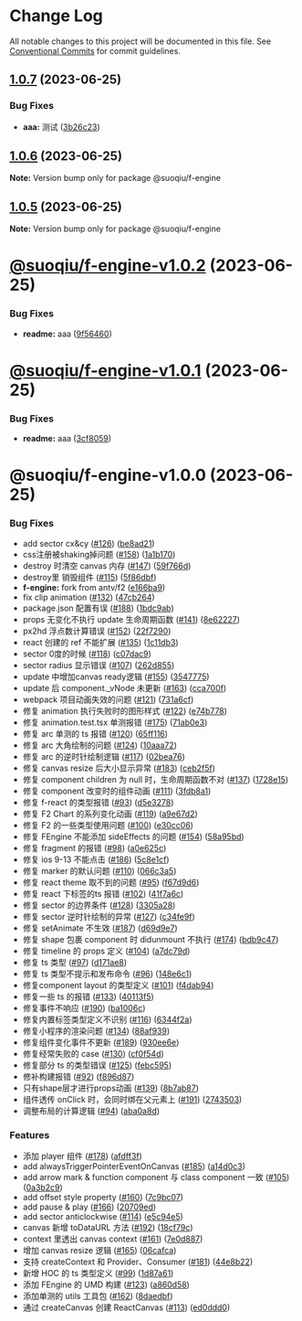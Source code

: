 # Change Log

All notable changes to this project will be documented in this file.
See [Conventional Commits](https://conventionalcommits.org) for commit guidelines.

## [1.0.7](https://github.com/zengyue/FEngine/compare/@suoqiu/f-engine@1.0.6...@suoqiu/f-engine@1.0.7) (2023-06-25)


### Bug Fixes

* **aaa:** 测试 ([3b26c23](https://github.com/zengyue/FEngine/commit/3b26c23296e05782f3148f202494634f7626eae6))





## [1.0.6](https://github.com/zengyue/FEngine/compare/@suoqiu/f-engine@1.0.5...@suoqiu/f-engine@1.0.6) (2023-06-25)

**Note:** Version bump only for package @suoqiu/f-engine





## [1.0.5](https://github.com/zengyue/FEngine/compare/@suoqiu/f-engine@1.0.4...@suoqiu/f-engine@1.0.5) (2023-06-25)

**Note:** Version bump only for package @suoqiu/f-engine





# [@suoqiu/f-engine-v1.0.2](https://github.com/zengyue/FEngine/compare/@suoqiu/f-engine-v1.0.1...@suoqiu/f-engine-v1.0.2) (2023-06-25)


### Bug Fixes

* **readme:** aaa ([9f56460](https://github.com/zengyue/FEngine/commit/9f564608c1f33f5321a2624b2eca947973b3f32f))

# [@suoqiu/f-engine-v1.0.1](https://github.com/zengyue/FEngine/compare/@suoqiu/f-engine-v1.0.0...@suoqiu/f-engine-v1.0.1) (2023-06-25)


### Bug Fixes

* **readme:** aaa ([3cf8059](https://github.com/zengyue/FEngine/commit/3cf805972bd4eaf3483dacbcc566d9d690e523ee))

# @suoqiu/f-engine-v1.0.0 (2023-06-25)


### Bug Fixes

* add sector cx&cy ([#126](https://github.com/zengyue/FEngine/issues/126)) ([be8ad21](https://github.com/zengyue/FEngine/commit/be8ad21b94483f6f16e676191cacf4c0df9c693c))
* css注册被shaking掉问题 ([#158](https://github.com/zengyue/FEngine/issues/158)) ([1a1b170](https://github.com/zengyue/FEngine/commit/1a1b170d613f7976cd561f137d85f7729d182e2b))
* destroy 时清空 canvas 内存 ([#147](https://github.com/zengyue/FEngine/issues/147)) ([59f766d](https://github.com/zengyue/FEngine/commit/59f766dee1e85c815469e579448b27b31d8aa4af))
* destroy里 销毁组件 ([#115](https://github.com/zengyue/FEngine/issues/115)) ([5f86dbf](https://github.com/zengyue/FEngine/commit/5f86dbfda2fdad42c894a18d9a728e65f69d2164))
* **f-engine:** fork from antv/f2 ([e166ba9](https://github.com/zengyue/FEngine/commit/e166ba963ba0691bd6cbb6e44357cfac0a759d01))
* fix clip animation ([#132](https://github.com/zengyue/FEngine/issues/132)) ([47cb264](https://github.com/zengyue/FEngine/commit/47cb264d8e6cc1a534b2492e09dd93ff46e737e5))
* package.json 配置有误 ([#188](https://github.com/zengyue/FEngine/issues/188)) ([1bdc9ab](https://github.com/zengyue/FEngine/commit/1bdc9abf954a6faf80e085a7902af3e637bcc8a5))
* props 无变化不执行 update 生命周期函数 ([#141](https://github.com/zengyue/FEngine/issues/141)) ([8e62227](https://github.com/zengyue/FEngine/commit/8e62227b9b23c82a16a713587c65e2783a063b5f))
* px2hd 浮点数计算错误 ([#152](https://github.com/zengyue/FEngine/issues/152)) ([22f7290](https://github.com/zengyue/FEngine/commit/22f729067a836363c12a82da2a79a6eb9b441f5c))
* react 创建的 ref 不能扩展 ([#135](https://github.com/zengyue/FEngine/issues/135)) ([1c11db3](https://github.com/zengyue/FEngine/commit/1c11db361e7aba3e4e20f409887941d8a4901524))
* sector 0度的时候 ([#118](https://github.com/zengyue/FEngine/issues/118)) ([c07dac9](https://github.com/zengyue/FEngine/commit/c07dac96950125ad2f2d1cce4f95daa1e65b5938))
* sector radius 显示错误 ([#107](https://github.com/zengyue/FEngine/issues/107)) ([262d855](https://github.com/zengyue/FEngine/commit/262d8552bc28fb95ee8a6488ad05813591fb5b1a))
* update 中增加canvas ready逻辑 ([#155](https://github.com/zengyue/FEngine/issues/155)) ([3547775](https://github.com/zengyue/FEngine/commit/3547775eaed3b71bc00d3488def35b6b5fccb11d))
* update 后 component._vNode 未更新 ([#163](https://github.com/zengyue/FEngine/issues/163)) ([cca700f](https://github.com/zengyue/FEngine/commit/cca700fe3fca4fda82a38cdb11191cce59db3be2))
* webpack 项目动画失效的问题 ([#121](https://github.com/zengyue/FEngine/issues/121)) ([731a6cf](https://github.com/zengyue/FEngine/commit/731a6cfae270fd44ee70a31f51495d65feb778e8))
* 修复 animation 执行失败时的图形样式 ([#122](https://github.com/zengyue/FEngine/issues/122)) ([e74b778](https://github.com/zengyue/FEngine/commit/e74b778d8aecdd58cbb2c2eab56d0f978967271e))
* 修复 animation.test.tsx 单测报错 ([#175](https://github.com/zengyue/FEngine/issues/175)) ([71ab0e3](https://github.com/zengyue/FEngine/commit/71ab0e3dfa15d0a515831df95702acd03a4361d6))
* 修复 arc 单测的 ts 报错 ([#120](https://github.com/zengyue/FEngine/issues/120)) ([65ff116](https://github.com/zengyue/FEngine/commit/65ff116164bccf9eed46ea6d26677ca8e79d55df))
* 修复 arc 大角绘制的问题 ([#124](https://github.com/zengyue/FEngine/issues/124)) ([10aaa72](https://github.com/zengyue/FEngine/commit/10aaa72998db1477169941ffccdb58b7acac32e6))
* 修复 arc 的逆时针绘制逻辑 ([#117](https://github.com/zengyue/FEngine/issues/117)) ([02bea76](https://github.com/zengyue/FEngine/commit/02bea76c8e643ac2f839c39e2d70a2b377484ea0))
* 修复 canvas resize 后大小显示异常 ([#183](https://github.com/zengyue/FEngine/issues/183)) ([ceb2f5f](https://github.com/zengyue/FEngine/commit/ceb2f5f0b8391276f1d810339ad64f58c4493f0d))
* 修复 component children 为 null 时，生命周期函数不对 ([#137](https://github.com/zengyue/FEngine/issues/137)) ([1728e15](https://github.com/zengyue/FEngine/commit/1728e158b082ef5998598d9da296bc96b27a5c8c))
* 修复 component 改变时的组件动画 ([#111](https://github.com/zengyue/FEngine/issues/111)) ([3fdb8a1](https://github.com/zengyue/FEngine/commit/3fdb8a1fcc9092760700b1b324580423bf2e1436))
* 修复 f-react 的类型报错 ([#93](https://github.com/zengyue/FEngine/issues/93)) ([d5e3278](https://github.com/zengyue/FEngine/commit/d5e32783e8416397a2b22675f3392f28089c6f52))
* 修复 F2 Chart 的系列变化动画 ([#119](https://github.com/zengyue/FEngine/issues/119)) ([a9e67d2](https://github.com/zengyue/FEngine/commit/a9e67d2aafd71dd599a3758174a73b5f2cda5f93))
* 修复 F2 的一些类型使用问题 ([#100](https://github.com/zengyue/FEngine/issues/100)) ([e30cc06](https://github.com/zengyue/FEngine/commit/e30cc060f985d04c9ca818b1db1d6bcb32ef7e53))
* 修复 FEngine 不能添加 sideEffects 的问题 ([#154](https://github.com/zengyue/FEngine/issues/154)) ([58a95bd](https://github.com/zengyue/FEngine/commit/58a95bdbac9f92ff42a9825f9d78f3c3ec09333d))
* 修复 fragment 的报错 ([#98](https://github.com/zengyue/FEngine/issues/98)) ([a0e625c](https://github.com/zengyue/FEngine/commit/a0e625c4f96b3095cd2388c8a48b89818ad4ba16))
* 修复 ios 9-13 不能点击 ([#186](https://github.com/zengyue/FEngine/issues/186)) ([5c8e1cf](https://github.com/zengyue/FEngine/commit/5c8e1cf90e2a1e6fd4b4e255a9cbf641cf41cf09))
* 修复 marker 的默认问题 ([#110](https://github.com/zengyue/FEngine/issues/110)) ([066c3a5](https://github.com/zengyue/FEngine/commit/066c3a54e8c2b88a86a3a8bc940086d1a203a0ed))
* 修复 react theme 取不到的问题 ([#95](https://github.com/zengyue/FEngine/issues/95)) ([f67d9d6](https://github.com/zengyue/FEngine/commit/f67d9d6841a0dafe774c19184504235f1483d1ba))
* 修复 react 下标签的ts 报错 ([#102](https://github.com/zengyue/FEngine/issues/102)) ([41f7a6c](https://github.com/zengyue/FEngine/commit/41f7a6ce3d2cde18fa939fb6f91362705980e468))
* 修复 sector 的边界条件 ([#128](https://github.com/zengyue/FEngine/issues/128)) ([3305a28](https://github.com/zengyue/FEngine/commit/3305a289a11dc60f400bb1851a2d4e60083321d2))
* 修复 sector 逆时针绘制的异常 ([#127](https://github.com/zengyue/FEngine/issues/127)) ([c34fe9f](https://github.com/zengyue/FEngine/commit/c34fe9f8bf5a208e8e1113be0e874eb320cd14d5))
* 修复 setAnimate 不生效 ([#187](https://github.com/zengyue/FEngine/issues/187)) ([d69d9e7](https://github.com/zengyue/FEngine/commit/d69d9e73b03be064ca5ec55bc51676700dd873e7))
* 修复 shape 包裹 component 时 didunmount 不执行 ([#174](https://github.com/zengyue/FEngine/issues/174)) ([bdb9c47](https://github.com/zengyue/FEngine/commit/bdb9c47f7a6df1230f4a739e7d977ad6766497b3))
* 修复 timeline 的 props 定义 ([#104](https://github.com/zengyue/FEngine/issues/104)) ([a7dc79d](https://github.com/zengyue/FEngine/commit/a7dc79db9e10edb3f71288ae8c893532de29ea42))
* 修复 ts 类型 ([#97](https://github.com/zengyue/FEngine/issues/97)) ([d171ae8](https://github.com/zengyue/FEngine/commit/d171ae885e0c694ef5aaf36021978e781040fe95))
* 修复 ts 类型不提示和发布命令 ([#96](https://github.com/zengyue/FEngine/issues/96)) ([148e6c1](https://github.com/zengyue/FEngine/commit/148e6c1fc4f420b38d662fbd7ebd5692461bb259))
* 修复component layout 的类型定义 ([#101](https://github.com/zengyue/FEngine/issues/101)) ([f4dab94](https://github.com/zengyue/FEngine/commit/f4dab9491575e0212f7d3774bf7f10fdce370272))
* 修复一些 ts 的报错 ([#133](https://github.com/zengyue/FEngine/issues/133)) ([40113f5](https://github.com/zengyue/FEngine/commit/40113f5222a16ecf1fe2a5f4837b05dc48285b84))
* 修复事件不响应 ([#190](https://github.com/zengyue/FEngine/issues/190)) ([ba1006c](https://github.com/zengyue/FEngine/commit/ba1006cc32a4aa622f998a5bc7f2aaa52246f907))
* 修复内置标签类型定义不识别 ([#116](https://github.com/zengyue/FEngine/issues/116)) ([6344f2a](https://github.com/zengyue/FEngine/commit/6344f2a7312b99f56108b42695945b6db012b5b1))
* 修复小程序的渲染问题 ([#134](https://github.com/zengyue/FEngine/issues/134)) ([88af939](https://github.com/zengyue/FEngine/commit/88af93972466f52150a46d50b717f48234c12cfc))
* 修复组件变化事件不更新 ([#189](https://github.com/zengyue/FEngine/issues/189)) ([930ee6e](https://github.com/zengyue/FEngine/commit/930ee6ed4808ec64af0e00fe1d55fc62c41386cf))
* 修复经常失败的 case ([#130](https://github.com/zengyue/FEngine/issues/130)) ([cf0f54d](https://github.com/zengyue/FEngine/commit/cf0f54d636bd54759322951906e92061bc0eb357))
* 修复部分 ts 的类型错误 ([#125](https://github.com/zengyue/FEngine/issues/125)) ([febc595](https://github.com/zengyue/FEngine/commit/febc595351ff7f92d28dddd1a733c54b595b1412))
* 修补构建报错 ([#92](https://github.com/zengyue/FEngine/issues/92)) ([f896d87](https://github.com/zengyue/FEngine/commit/f896d873940715bb33fa12fc5a28a0490feee620))
* 只有shape层才进行props动画 ([#139](https://github.com/zengyue/FEngine/issues/139)) ([8b7ab87](https://github.com/zengyue/FEngine/commit/8b7ab879a69ede03d3e3ef040a5353584d2e49e1))
* 组件透传 onClick 时，会同时绑在父元素上 ([#191](https://github.com/zengyue/FEngine/issues/191)) ([2743503](https://github.com/zengyue/FEngine/commit/2743503a58385b38e6a1a36103544b610704104a))
* 调整布局的计算逻辑 ([#94](https://github.com/zengyue/FEngine/issues/94)) ([aba0a8d](https://github.com/zengyue/FEngine/commit/aba0a8d239000c79222c7b2554a9744bd84b62aa))


### Features

*  添加 player 组件 ([#178](https://github.com/zengyue/FEngine/issues/178)) ([afdff3f](https://github.com/zengyue/FEngine/commit/afdff3fadfeca80b409ff053efcc50213e673744))
* add alwaysTriggerPointerEventOnCanvas ([#185](https://github.com/zengyue/FEngine/issues/185)) ([a14d0c3](https://github.com/zengyue/FEngine/commit/a14d0c382f1772a6b6305595eac96ba5a00a1a92))
* add arrow mark & function component 与 class component 一致 ([#105](https://github.com/zengyue/FEngine/issues/105)) ([0a3b2c9](https://github.com/zengyue/FEngine/commit/0a3b2c961d602056045276b5cfecfaaecdb3a5e4))
* add offset style property ([#160](https://github.com/zengyue/FEngine/issues/160)) ([7c9bc07](https://github.com/zengyue/FEngine/commit/7c9bc07e241060579343e49e8dbaaa6cd454ca8a))
* add pause & play ([#166](https://github.com/zengyue/FEngine/issues/166)) ([20709ed](https://github.com/zengyue/FEngine/commit/20709ed2d3a0e4fcf92efe36729d1bd86f6d01ae))
* add sector anticlockwise ([#114](https://github.com/zengyue/FEngine/issues/114)) ([e5c94e5](https://github.com/zengyue/FEngine/commit/e5c94e5eea37f6c3fd82df6d681667dca8887b4a))
* canvas 新增 toDataURL 方法 ([#192](https://github.com/zengyue/FEngine/issues/192)) ([18cf79c](https://github.com/zengyue/FEngine/commit/18cf79c7d8a0916521f6ba5e6637f26678889b91))
* context 里透出 canvas context ([#161](https://github.com/zengyue/FEngine/issues/161)) ([7e0d887](https://github.com/zengyue/FEngine/commit/7e0d887cc57395ae1f4bc07b823b994ee2f28197))
* 增加 canvas resize 逻辑 ([#165](https://github.com/zengyue/FEngine/issues/165)) ([06cafca](https://github.com/zengyue/FEngine/commit/06cafca5f38fcb4515b039c21587f1a7ec734ebf))
* 支持 createContext 和 Provider、Consumer ([#181](https://github.com/zengyue/FEngine/issues/181)) ([44e8b22](https://github.com/zengyue/FEngine/commit/44e8b22b36f83407070c30c2a50baa651910a736))
* 新增 HOC 的 ts 类型定义 ([#99](https://github.com/zengyue/FEngine/issues/99)) ([1d87a61](https://github.com/zengyue/FEngine/commit/1d87a615572cbc2e475b7724fd0b1a3062c1bc7f))
* 添加 FEngine 的 UMD 构建 ([#123](https://github.com/zengyue/FEngine/issues/123)) ([a860d58](https://github.com/zengyue/FEngine/commit/a860d58ccb0b3605c7a47654499ca2bcb72ea141))
* 添加单测的 utils 工具包 ([#162](https://github.com/zengyue/FEngine/issues/162)) ([8daedbf](https://github.com/zengyue/FEngine/commit/8daedbfe52c170e142ae59a40370e193362ce9c1))
* 通过 createCanvas 创建 ReactCanvas ([#113](https://github.com/zengyue/FEngine/issues/113)) ([ed0ddd0](https://github.com/zengyue/FEngine/commit/ed0ddd0f27f5675d2b27c09e0483dcdef878316c))
